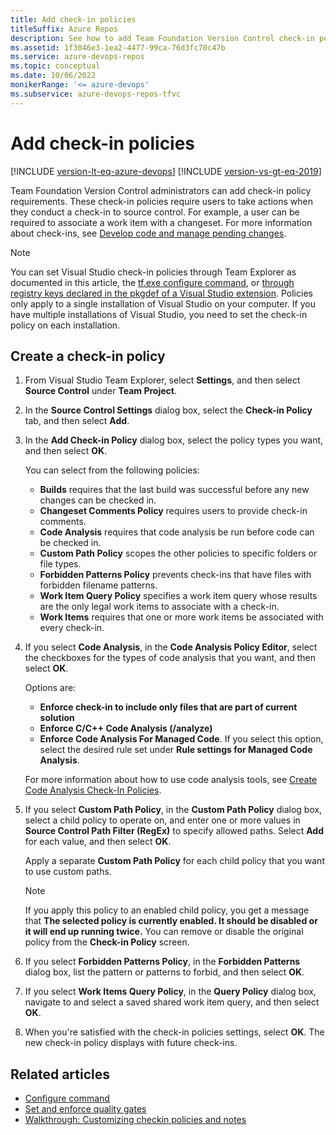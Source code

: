 ```yaml
---
title: Add check-in policies
titleSuffix: Azure Repos
description: See how to add Team Foundation Version Control check-in policies in Visual Studio Team Explorer.
ms.assetid: 1f3046e3-1ea2-4477-99ca-76d3fc70c47b
ms.service: azure-devops-repos
ms.topic: conceptual
ms.date: 10/06/2022
monikerRange: '<= azure-devops'
ms.subservice: azure-devops-repos-tfvc
---
```



# Add check-in policies

[!INCLUDE [version-lt-eq-azure-devops](../../includes/version-lt-eq-azure-devops.md)]
[!INCLUDE [version-vs-gt-eq-2019](../../includes/version-vs-gt-eq-2019.md)]

Team Foundation Version Control administrators can add check-in policy requirements. These check-in policies require users to take actions when they conduct a check-in to source control. For example, a user can be required to associate a work item with a changeset. For more information about check-ins, see [Develop code and manage pending changes](develop-code-manage-pending-changes.md).

> [!NOTE]
> You can set Visual Studio check-in policies through Team Explorer as documented in this article, the [tf.exe configure command](configure-command.md), or [through registry keys declared in the pkgdef of a Visual Studio extension](/visualstudio/extensibility/internals/createpkgdef-utility). Policies only apply to a single installation of Visual Studio on your computer. If you have multiple installations of Visual Studio, you need to set the check-in policy on each installation.

## Create a check-in policy

1. From Visual Studio Team Explorer, select **Settings**, and then select  **Source Control** under **Team Project**.
1. In the **Source Control Settings** dialog box, select the **Check-in Policy** tab, and then select **Add**.
1. In the **Add Check-in Policy** dialog box, select the policy types you want, and then select **OK**.

   You can select from the following policies:

   - **Builds** requires that the last build was successful before any new changes can be checked in.
   - **Changeset Comments Policy** requires users to provide check-in comments.
   - **Code Analysis** requires that code analysis be run before code can be checked in.
   - **Custom Path Policy** scopes the other policies to specific folders or file types.
   - **Forbidden Patterns Policy** prevents check-ins that have files with forbidden filename patterns.
   - **Work Item Query Policy** specifies a work item query whose results are the only legal work items to associate with a check-in.
   - **Work Items** requires that one or more work items be associated with every check-in.

1. If you select **Code Analysis**, in the **Code Analysis Policy Editor**, select the checkboxes for the types of code analysis that you want, and then select **OK**.

   Options are:

   - **Enforce check-in to include only files that are part of current solution**
   - **Enforce C/C++ Code Analysis (/analyze)**
   - **Enforce Code Analysis For Managed Code**. If you select this option, select the desired rule set under **Rule settings for Managed Code Analysis**.

   For more information about how to use code analysis tools, see [Create Code Analysis Check-In Policies](/visualstudio/code-quality/how-to-create-or-update-standard-code-analysis-check-in-policies).
   
1. If you select **Custom Path Policy**, in the **Custom Path Policy** dialog box, select a child policy to operate on, and enter one or more values in **Source Control Path Filter (RegEx)** to specify allowed paths. Select **Add** for each value, and then select **OK**.

   Apply a separate **Custom Path Policy** for each child policy that you want to use custom paths.

   > [!NOTE]
   > If you apply this policy to an enabled child policy, you get a message that **The selected policy is currently enabled. It should be disabled or it will end up running twice.** You can remove or disable the original policy from the **Check-in Policy** screen.
   
1. If you select **Forbidden Patterns Policy**, in the **Forbidden Patterns** dialog box, list the pattern or patterns to forbid, and then select **OK**.

1. If you select **Work Items Query Policy**, in the **Query Policy** dialog box, navigate to and select a saved shared work item query, and then select **OK**.

1. When you're satisfied with the check-in policies settings, select **OK**. The new check-in policy displays with future check-ins.

## Related articles 

- [Configure command](configure-command.md)
- [Set and enforce quality gates](set-enforce-quality-gates.md)
- [Walkthrough: Customizing checkin policies and notes](/previous-versions/ms181281(v=vs.100))
